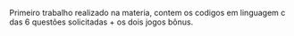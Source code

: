 Primeiro trabalho realizado na materia, contem os codigos em linguagem c das 6 questões solicitadas + os dois jogos bônus.
